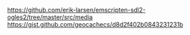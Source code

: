 https://github.com/erik-larsen/emscripten-sdl2-ogles2/tree/master/src/media
https://gist.github.com/geocachecs/d8d2f402b0843231231b
